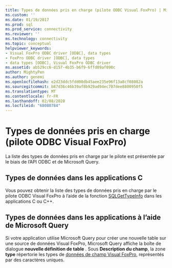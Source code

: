 ```yaml
---
title: Types de données pris en charge (pilote ODBC Visual FoxPro) | Microsoft Docs
ms.custom: ''
ms.date: 01/19/2017
ms.prod: sql
ms.prod_service: connectivity
ms.reviewer: ''
ms.technology: connectivity
ms.topic: conceptual
helpviewer_keywords:
- Visual FoxPro ODBC driver [ODBC], data types
- FoxPro ODBC driver [ODBC], data types
- data types [ODBC], Visual FoxPro ODBC driver
ms.assetid: ab529cc6-d157-4b35-b6f9-6ffd09af098c
author: MightyPen
ms.author: genemi
ms.openlocfilehash: e2d23ddc5fdd00db45aee235e96f13a8cf08082a
ms.sourcegitcommit: b87d36c46b39af8b929ad94ec707dee8800950f5
ms.translationtype: MT
ms.contentlocale: fr-FR
ms.lasthandoff: 02/08/2020
ms.locfileid: "68080784"
---
```

# <a name="supported-data-types-visual-foxpro-odbc-driver"></a>Types de données pris en charge (pilote ODBC Visual FoxPro)
La liste des types de données pris en charge par le pilote est présentée par le biais de l’API ODBC et de Microsoft Query.  
  
## <a name="data-types-in-c-applications"></a>Types de données dans les applications C  
 Vous pouvez obtenir la liste des types de données pris en charge par le pilote ODBC Visual FoxPro à l’aide de la fonction [SQLGetTypeInfo](../../odbc/microsoft/sqlgettypeinfo-visual-foxpro-odbc-driver.md) dans les applications C ou C++.  
  
## <a name="data-types-in-applications-using-microsoft-query"></a>Types de données dans les applications à l’aide de Microsoft Query  
 Si votre application utilise Microsoft Query pour créer une nouvelle table sur une source de données Visual FoxPro, Microsoft Query affiche la boîte de dialogue **nouvelle définition de table** . Sous **Description du champ**, la zone **type** répertorie les types de [données de champ Visual FoxPro](../../odbc/microsoft/visual-foxpro-field-data-types.md), représentés par des caractères uniques.

